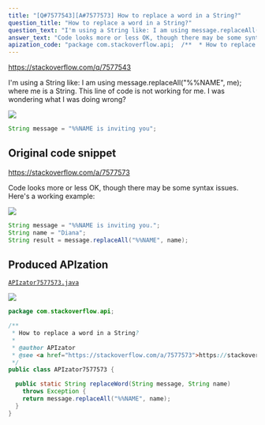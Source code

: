 ```yaml
---
title: "[Q#7577543][A#7577573] How to replace a word in a String?"
question_title: "How to replace a word in a String?"
question_text: "I'm using a String like: I am using message.replaceAll(\"%%NAME\", me); where me is a String. This line of code is not working for me. I was wondering what I was doing wrong?"
answer_text: "Code looks more or less OK, though there may be some syntax issues. Here's a working example:"
apization_code: "package com.stackoverflow.api;  /**  * How to replace a word in a String?  *  * @author APIzator  * @see <a href=\"https://stackoverflow.com/a/7577573\">https://stackoverflow.com/a/7577573</a>  */ public class APIzator7577573 {    public static String replaceWord(String message, String name)     throws Exception {     return message.replaceAll(\"%%NAME\", name);   } }"
---
```


https://stackoverflow.com/q/7577543

I&#x27;m using a String like:
I am using message.replaceAll(&quot;%%NAME&quot;, me); where me is a String. This line of code is not working for me. I was wondering what I was doing wrong?


<div class="code-logo"><img src="/stackoverflow.png" /></div>

```java
String message = "%%NAME is inviting you";
```


## Original code snippet

https://stackoverflow.com/a/7577573

Code looks more or less OK, though there may be some syntax issues. Here&#x27;s a working example:

<div class="code-logo"><img src="/stackoverflow.png" /></div>

```java
String message = "%%NAME is inviting you.";
String name = "Diana";
String result = message.replaceAll("%%NAME", name);
```

## Produced APIzation

[`APIzator7577573.java`](https://github.com/pasqualesalza/apization-temp-data/raw/master/search/APIzator7577573.java)

<div class="code-logo"><img src="/apizator.png" /></div>

```java
package com.stackoverflow.api;

/**
 * How to replace a word in a String?
 *
 * @author APIzator
 * @see <a href="https://stackoverflow.com/a/7577573">https://stackoverflow.com/a/7577573</a>
 */
public class APIzator7577573 {

  public static String replaceWord(String message, String name)
    throws Exception {
    return message.replaceAll("%%NAME", name);
  }
}

```